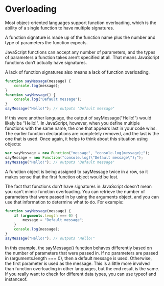 # Overloading
Most object-oriented languages support function overloading, which is the
ability of a single function to have multiple signatures.

A function signature
is made up of the function name plus the number and type of parameters
the function expects.

JavaScript functions can accept any number
of parameters, and the types of parameters a function takes aren’t specified
at all. That means JavaScript functions don’t actually have signatures.

A lack of function signatures also means a lack of function overloading.

```javascript
function sayMessage(message) {
    console.log(message);
}
function sayMessage() {
    console.log("Default message");
}
sayMessage("Hello!"); // outputs "Default message"
```
If this were another language, the output of sayMessage("Hello!") would
likely be "Hello!". In JavaScript, however, when you define multiple functions
with the same name, the one that appears last in your code wins.
The earlier function declarations are completely removed, and the last
is the one that is used. Once again, it helps to think about this situation
using objects:

```javascript
var sayMessage = new Function("message", "console.log(message);");
sayMessage = new Function("console.log(\"Default message\");");
sayMessage("Hello!"); // outputs "Default message"
```

A function object is being assigned to sayMessage
twice in a
row, so it makes sense that the first function object would be lost.

The fact that functions don’t have signatures in JavaScript doesn’t
mean you can’t mimic function overloading. You can retrieve the number
of parameters that were passed in by using the arguments object, and you
can use that information to determine what to do. For example:

```javascript
function sayMessage(message) {
    if (arguments.length === 0) {
        message = "Default message";
    }
    console.log(message);
}
sayMessage("Hello!"); // outputs "Hello!"
```

In this example, the sayMessage() function behaves differently based
on the number of parameters that were passed in. If no parameters
are passed in (arguments.length === 0), then a default message is used.
Otherwise, the first parameter is used as the message. This is a little more
involved than function overloading in other languages, but the end result
is the same. If you really want to check for different data types, you can
use typeof and instanceof.